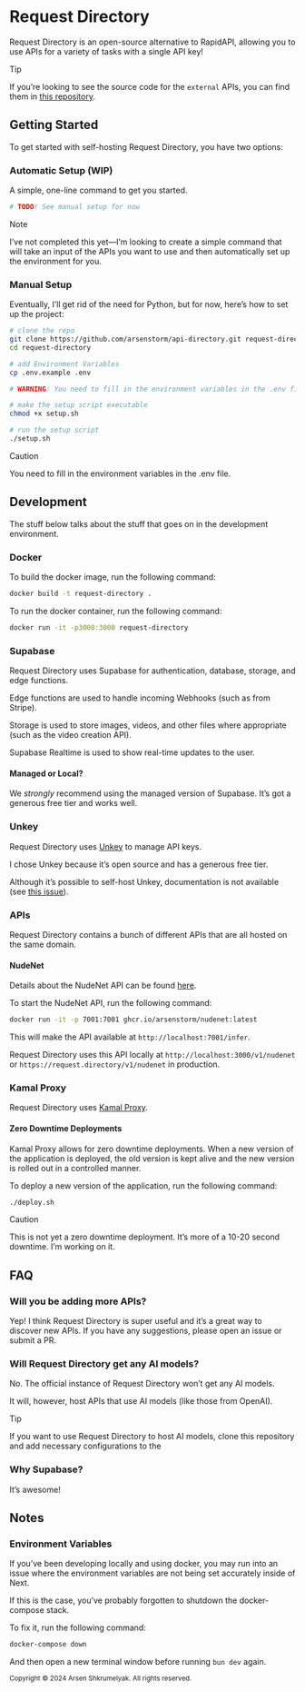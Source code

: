 # Request Directory

Request Directory is an open-source alternative to RapidAPI, allowing you to use
APIs for a variety of tasks with a single API key!

> [!TIP]
>
> If you’re looking to see the source code for the `external` APIs, you can find
> them in
> [this repository](https://github.com/arsenstorm/request-directory-apis).

## Getting Started

To get started with self-hosting Request Directory, you have two options:

### Automatic Setup (WIP)

A simple, one-line command to get you started.

```bash
# TODO! See manual setup for now
```

> [!NOTE]
>
> I’ve not completed this yet—I’m looking to create a simple command that will
> take an input of the APIs you want to use and then automatically set up the
> environment for you.

### Manual Setup

Eventually, I’ll get rid of the need for Python, but for now, here’s how to set
up the project:

```bash
# clone the repo
git clone https://github.com/arsenstorm/api-directory.git request-directory
cd request-directory

# add Environment Variables
cp .env.example .env

# WARNING: You need to fill in the environment variables in the .env file

# make the setup script executable
chmod +x setup.sh

# run the setup script
./setup.sh
```

> [!CAUTION]
>
> You need to fill in the environment variables in the .env file.

## Development

The stuff below talks about the stuff that goes on in the development
environment.

### Docker

To build the docker image, run the following command:

```bash
docker build -t request-directory .
```

To run the docker container, run the following command:

```bash
docker run -it -p3000:3000 request-directory
```

### Supabase

Request Directory uses Supabase for authentication, database, storage, and edge
functions.

Edge functions are used to handle incoming Webhooks (such as from Stripe).

Storage is used to store images, videos, and other files where appropriate (such
as the video creation API).

Supabase Realtime is used to show real-time updates to the user.

#### Managed or Local?

We _strongly_ recommend using the managed version of Supabase. It’s got a
generous free tier and works well.

### Unkey

Request Directory uses [Unkey](https://unkey.dev) to manage API keys.

I chose Unkey because it’s open source and has a generous free tier.

Although it’s possible to self-host Unkey, documentation is not available (see
[this issue](https://github.com/unkeyed/unkey/issues/1964)).

### APIs

Request Directory contains a bunch of different APIs that are all hosted on the
same domain.

#### NudeNet

Details about the NudeNet API can be found
[here](https://github.com/notai-tech/nudenet).

To start the NudeNet API, run the following command:

```bash
docker run -it -p 7001:7001 ghcr.io/arsenstorm/nudenet:latest
```

This will make the API available at `http://localhost:7001/infer`.

Request Directory uses this API locally at `http://localhost:3000/v1/nudenet` or
`https://request.directory/v1/nudenet` in production.

### Kamal Proxy

Request Directory uses [Kamal Proxy](https://github.com/basecamp/kamal-proxy).

#### Zero Downtime Deployments

Kamal Proxy allows for zero downtime deployments. When a new version of the
application is deployed, the old version is kept alive and the new version is
rolled out in a controlled manner.

To deploy a new version of the application, run the following command:

```bash
./deploy.sh
```

> [!CAUTION]
>
> This is not yet a zero downtime deployment. It’s more of a 10-20 second
> downtime. I’m working on it.

## FAQ

### Will you be adding more APIs?

Yep! I think Request Directory is super useful and it’s a great way to discover
new APIs. If you have any suggestions, please open an issue or submit a PR.

### Will Request Directory get any AI models?

No. The official instance of Request Directory won’t get any AI models.

It will, however, host APIs that use AI models (like those from OpenAI).

> [!TIP]
>
> If you want to use Request Directory to host AI models, clone this repository
> and add necessary configurations to the

### Why Supabase?

It’s awesome!

## Notes

### Environment Variables

If you’ve been developing locally and using docker, you may run into an issue
where the environment variables are not being set accurately inside of Next.

If this is the case, you’ve probably forgotten to shutdown the docker-compose
stack.

To fix it, run the following command:

```bash
docker-compose down
```

And then open a new terminal window before running `bun dev` again.

<sub>Copyright © 2024 Arsen Shkrumelyak. All rights reserved.</sub>